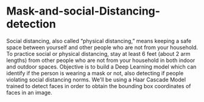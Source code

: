 # Mask-and-social-Distancing-detection
Social distancing, also called “physical distancing,” means keeping a safe space between yourself and other people who are not from your household.
To practice social or physical distancing, stay at least 6 feet (about 2 arm lengths) from other people who are not from your household in both indoor and outdoor spaces.
Objective is to build a Deep Learning model which can identify if the person is wearing a mask or not, also detecting if people violating social distancing norms.
We'll be using a Haar Cascade Model trained to detect faces in order to obtain the bounding box coordinates of faces in an image.
